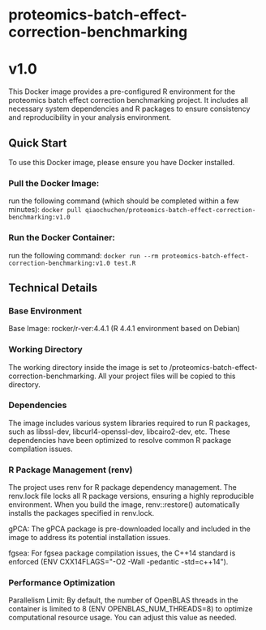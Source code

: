 # proteomics-batch-effect-correction-benchmarking
# v1.0
This Docker image provides a pre-configured R environment for the proteomics batch effect correction benchmarking project. It includes all necessary system dependencies and R packages to ensure consistency and reproducibility in your analysis environment.

## Quick Start
To use this Docker image, please ensure you have Docker installed.

### Pull the Docker Image:
run the following command (which should be completed within a few minutes):
`docker pull qiaochuchen/proteomics-batch-effect-correction-benchmarking:v1.0`

### Run the Docker Container:
run the following command:
`docker run --rm proteomics-batch-effect-correction-benchmarking:v1.0 test.R`

## Technical Details

### Base Environment
Base Image: rocker/r-ver:4.4.1 (R 4.4.1 environment based on Debian)

### Working Directory
The working directory inside the image is set to /proteomics-batch-effect-correction-benchmarking. All your project files will be copied to this directory.

### Dependencies
The image includes various system libraries required to run R packages, such as libssl-dev, libcurl4-openssl-dev, libcairo2-dev, etc. These dependencies have been optimized to resolve common R package compilation issues.

### R Package Management (renv)
The project uses renv for R package dependency management. The renv.lock file locks all R package versions, ensuring a highly reproducible environment. When you build the image, renv::restore() automatically installs the packages specified in renv.lock.

gPCA: The gPCA package is pre-downloaded locally and included in the image to address its potential installation issues.

fgsea: For fgsea package compilation issues, the C++14 standard is enforced (ENV CXX14FLAGS="-O2 -Wall -pedantic -std=c++14").

### Performance Optimization
Parallelism Limit: By default, the number of OpenBLAS threads in the container is limited to 8 (ENV OPENBLAS_NUM_THREADS=8) to optimize computational resource usage. You can adjust this value as needed.
